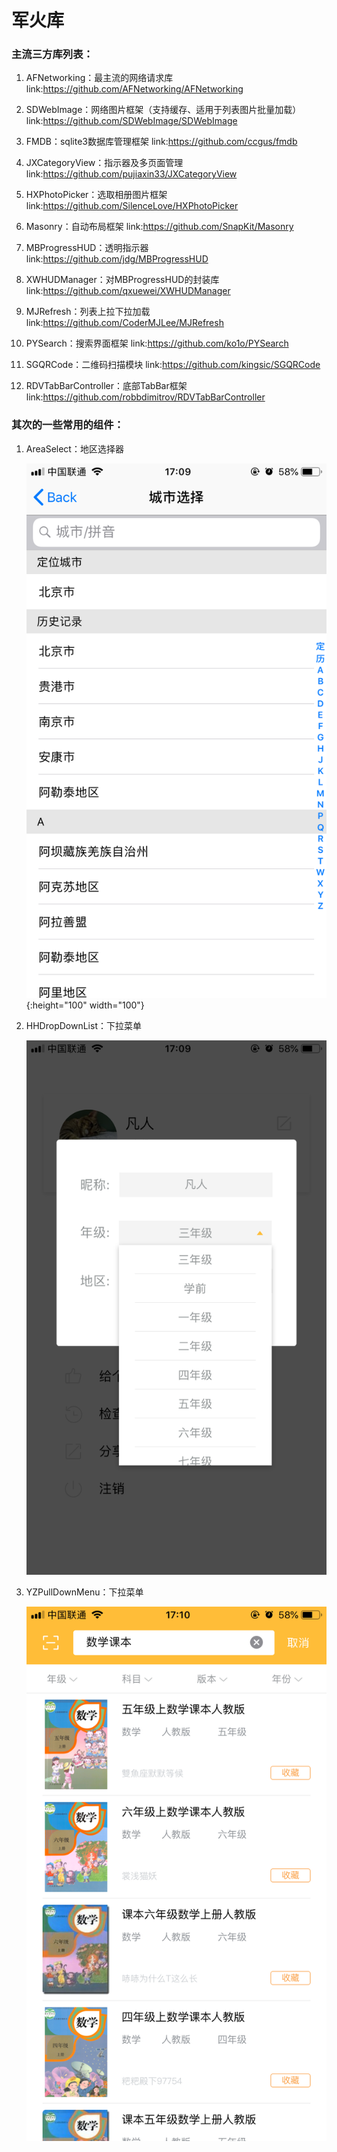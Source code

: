 
# 军火库

### 主流三方库列表：

1. AFNetworking：最主流的网络请求库 link:https://github.com/AFNetworking/AFNetworking

2. SDWebImage：网络图片框架（支持缓存、适用于列表图片批量加载）link:https://github.com/SDWebImage/SDWebImage

3. FMDB：sqlite3数据库管理框架 link:https://github.com/ccgus/fmdb

4. JXCategoryView：指示器及多页面管理 link:https://github.com/pujiaxin33/JXCategoryView
5. HXPhotoPicker：选取相册图片框架 link:https://github.com/SilenceLove/HXPhotoPicker
6. Masonry：自动布局框架 link:https://github.com/SnapKit/Masonry
7. MBProgressHUD：透明指示器 link:https://github.com/jdg/MBProgressHUD
8. XWHUDManager：对MBProgressHUD的封装库 link:https://github.com/qxuewei/XWHUDManager
9. MJRefresh：列表上拉下拉加载 link:https://github.com/CoderMJLee/MJRefresh
10. PYSearch：搜索界面框架 link:https://github.com/ko1o/PYSearch
11. SGQRCode：二维码扫描模块 link:https://github.com/kingsic/SGQRCode
12. RDVTabBarController：底部TabBar框架 link:https://github.com/robbdimitrov/RDVTabBarController



### 其次的一些常用的组件：

1. AreaSelect：地区选择器

   ![](https://github.com/HCorleone/Arsenal/blob/master/pic/AreaSelect.PNG){:height="100" width="100"}

2. HHDropDownList：下拉菜单

   ![](https://github.com/HCorleone/Arsenal/blob/master/pic/HHDropDownList.PNG)

3. YZPullDownMenu：下拉菜单

   ![](https://github.com/HCorleone/Arsenal/blob/master/pic/YZPullDownMenu.PNG)



